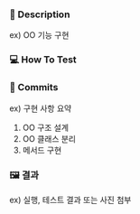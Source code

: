 ### 📝 Description

ex) OO 기능 구현

### 💻 How To Test


### 💽 Commits

ex)
구현 사항 요약
1. OO 구조 설계
2. OO 클래스 분리
3. 메서드 구현


### 🖼 결과

ex) 실행, 테스트 결과 또는 사진 첨부